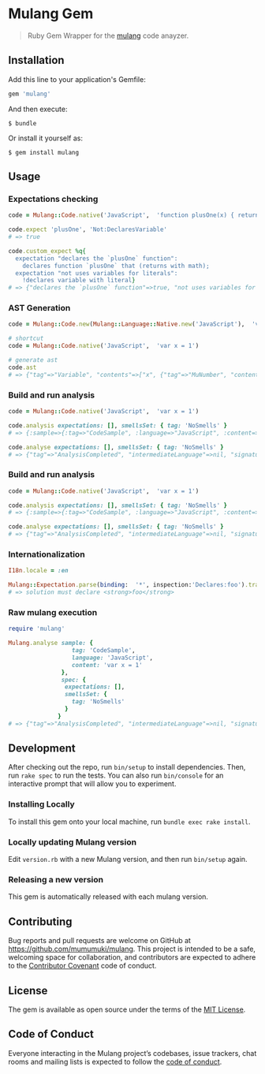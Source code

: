 # Mulang Gem

> Ruby Gem Wrapper for the [mulang](github.com/mumuki/mulang) code anayzer.

## Installation

Add this line to your application's Gemfile:

```ruby
gem 'mulang'
```

And then execute:

    $ bundle

Or install it yourself as:

    $ gem install mulang

## Usage

### Expectations checking

```ruby
code = Mulang::Code.native('JavaScript',  'function plusOne(x) { return x + 1 }')

code.expect 'plusOne', 'Not:DeclaresVariable'
# => true

code.custom_expect %q{
  expectation "declares the `plusOne` function":
    declares function `plusOne` that (returns with math);
  expectation "not uses variables for literals":
    !declares variable with literal}
# => {"declares the `plusOne` function"=>true, "not uses variables for literals"=>true}
```

### AST Generation

```ruby
code = Mulang::Code.new(Mulang::Language::Native.new('JavaScript'),  'var x = 1')

# shortcut
code = Mulang::Code.native('JavaScript',  'var x = 1')

# generate ast
code.ast
# => {"tag"=>"Variable", "contents"=>["x", {"tag"=>"MuNumber", "contents"=>1}]}
```

### Build and run analysis

```ruby
code = Mulang::Code.native('JavaScript',  'var x = 1')

code.analysis expectations: [], smellsSet: { tag: 'NoSmells' }
# => {:sample=>{:tag=>"CodeSample", :language=>"JavaScript", :content=>"var x = 1"}, :spec=>{:expectations=>[], :smellsSet=>{:tag=>"NoSmells"}}}

code.analyse expectations: [], smellsSet: { tag: 'NoSmells' }
# => {"tag"=>"AnalysisCompleted", "intermediateLanguage"=>nil, "signatures"=>[], "smells"=>[], "expectationResults"=>[]}
```

### Build and run analysis

```ruby
code = Mulang::Code.native('JavaScript',  'var x = 1')

code.analysis expectations: [], smellsSet: { tag: 'NoSmells' }
# => {:sample=>{:tag=>"CodeSample", :language=>"JavaScript", :content=>"var x = 1"}, :spec=>{:expectations=>[], :smellsSet=>{:tag=>"NoSmells"}}}

code.analyse expectations: [], smellsSet: { tag: 'NoSmells' }
# => {"tag"=>"AnalysisCompleted", "intermediateLanguage"=>nil, "signatures"=>[], "smells"=>[], "expectationResults"=>[]}
```

### Internationalization

```ruby
I18n.locale = :en

Mulang::Expectation.parse(binding:  '*', inspection:'Declares:foo').translate
# => solution must declare <strong>foo</strong>
```

### Raw mulang execution

```ruby
require 'mulang'

Mulang.analyse sample: {
                  tag: 'CodeSample',
                  language: 'JavaScript',
                  content: 'var x = 1'
               },
               spec: {
                expectations: [],
                smellsSet: {
                  tag: 'NoSmells'
                }
              }
# => {"tag"=>"AnalysisCompleted", "intermediateLanguage"=>nil, "signatures"=>[], "smells"=>[], "expectationResults"=>[]}
```


## Development

After checking out the repo, run `bin/setup` to install dependencies. Then, run `rake spec` to run the tests. You can also run `bin/console` for an interactive prompt that will allow you to experiment.

### Installing Locally

To install this gem onto your local machine, run `bundle exec rake install`.

### Locally updating Mulang version

Edit `version.rb` with a new Mulang version, and then run `bin/setup` again.

### Releasing a new version

This gem is automatically released with each mulang version.

## Contributing

Bug reports and pull requests are welcome on GitHub at https://github.com/mumumuki/mulang. This project is intended to be a safe, welcoming space for collaboration, and contributors are expected to adhere to the [Contributor Covenant](http://contributor-covenant.org) code of conduct.

## License

The gem is available as open source under the terms of the [MIT License](http://opensource.org/licenses/MIT).

## Code of Conduct

Everyone interacting in the Mulang project’s codebases, issue trackers, chat rooms and mailing lists is expected to follow the [code of conduct](https://github.com/[USERNAME]/mulang/blob/master/CODE_OF_CONDUCT.md).
